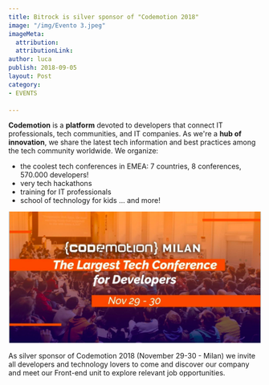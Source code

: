 ```yaml
---
title: Bitrock is silver sponsor of "Codemotion 2018"
image: "/img/Evento 3.jpeg"
imageMeta:
  attribution: 
  attributionLink: 
author: luca
publish: 2018-09-05
layout: Post
category:
- EVENTS

---
```

**Codemotion** is a **platform** devoted to developers that connect IT professionals, tech communities, and IT companies. As we're a **hub of innovation**, we share the latest tech information and best practices among the tech community worldwide. <!-- more --> We organize:

* the coolest tech conferences in EMEA: 7 countries, 8 conferences, 570.000 developers!
* very tech hackathons
* training for IT professionals
* school of technology for kids ... and more!

![./codemotion.png](./codemotion.png)

As silver sponsor of Codemotion 2018 (November 29-30 - Milan) we invite all developers and technology lovers to come and discover our company and meet our Front-end unit to explore relevant job opportunities.